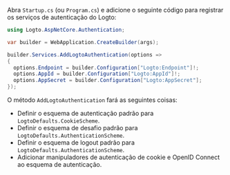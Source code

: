 Abra `Startup.cs` (ou `Program.cs`) e adicione o seguinte código para registrar os serviços de autenticação do Logto:

```csharp title="Program.cs"
using Logto.AspNetCore.Authentication;

var builder = WebApplication.CreateBuilder(args);

builder.Services.AddLogtoAuthentication(options =>
{
  options.Endpoint = builder.Configuration["Logto:Endpoint"]!;
  options.AppId = builder.Configuration["Logto:AppId"]!;
  options.AppSecret = builder.Configuration["Logto:AppSecret"];
});
```

O método `AddLogtoAuthentication` fará as seguintes coisas:

- Definir o esquema de autenticação padrão para `LogtoDefaults.CookieScheme`.
- Definir o esquema de desafio padrão para `LogtoDefaults.AuthenticationScheme`.
- Definir o esquema de logout padrão para `LogtoDefaults.AuthenticationScheme`.
- Adicionar manipuladores de autenticação de cookie e OpenID Connect ao esquema de autenticação.
